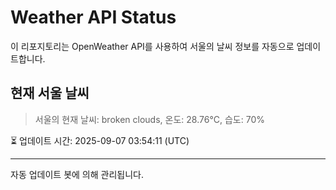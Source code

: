 
# Weather API Status

이 리포지토리는 OpenWeather API를 사용하여 서울의 날씨 정보를 자동으로 업데이트합니다.

## 현재 서울 날씨
> 서울의 현재 날씨: broken clouds, 온도: 28.76°C, 습도: 70%

⏳ 업데이트 시간: 2025-09-07 03:54:11 (UTC)

---
자동 업데이트 봇에 의해 관리됩니다.
